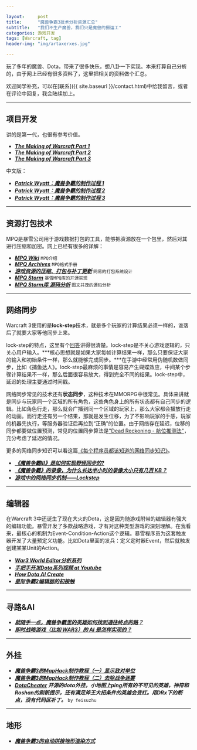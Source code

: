 ```yaml
---

layout:     post
title:      "魔兽争霸3技术分析资源汇总"
subtitle:   "我们不生产魔兽，我们只是魔兽的搬运工"
categories: 游戏开发
tags: [Warcraft, tag]
header-img: "img/artaxerxes.jpg"

---
```


玩了多年的魔兽、Dota，带来了很多快乐，想八卦一下实现。本来打算自己分析的，由于网上已经有很多资料了，这里把相关的资料做个汇总。

欢迎同学补充，可以在[联系]({{ site.baseurl }}/contact.html)中给我留言，或者在评论中回复，我会陆续加上。

---

## 项目开发

讲的是第一代，也很有参考价值。

* ***[The Making of Warcraft Part 1](http://www.codeofhonor.com/blog/the-making-of-warcraft-part-1)***
* ***[The Making of Warcraft Part 2](http://www.codeofhonor.com/blog/the-making-of-warcraft-part-2)***
* ***[The Making of Warcraft Part 3](http://www.codeofhonor.com/blog/the-making-of-warcraft-part-3)***

中文版：

* ***[Patrick Wyatt：魔兽争霸的制作过程 1](http://blog.jobbole.com/30352/)***
* ***[Patrick Wyatt：魔兽争霸的制作过程 2](http://blog.jobbole.com/30359/)***
* ***[Patrick Wyatt：魔兽争霸的制作过程 3](http://blog.jobbole.com/30948/)***

---

## 资源打包技术
MPQ是暴雪公司用于游戏数据打包的工具，能够把资源放在一个包里，然后对其进行压缩和加密。网上已经有很多的详解：
  
* ***[MPQ Wiki](http://en.wikipedia.org/wiki/MPQ)*** `MPQ介绍`
* ***[MPQ Archives](http://www.zezula.net/en/mpq/mpqformat.html)*** `MPQ格式手册`
* ***[游戏资源的压缩、打包与补丁更新](http://blog.codingnow.com/2010/08/resource_pack.html)*** `网易的打包系统设计`
* ***[MPQ Storm](https://github.com/ladislav-zezula/StormLib)*** `暴雪MPQ库的开源实现`
* ***[MPQ Storm库 源码分析](http://blog.csdn.net/riddick2z/article/details/24048873)*** `图文并茂的源码分析`
   

---

## 网络同步
Warcraft 3使用的是**lock-step**技术，就是多个玩家的计算结果必须一样的，谁落后了就要大家等他同步上来。


lock-step的特点，这里有个[回答](http://gamedev.stackexchange.com/questions/27779/elegant-way-to-handle-packet-loss-in-a-lockstep-p2p-rts)讲得很清楚。lock-step是不关心游戏逻辑的，只关心用户输入。***核心思想就是如果大家每帧计算结果一样，那么只要保证大家的输入和初始条件一样，那么就能够完成同步。***在手游中经常用伪随机数做同步，比如《捕鱼达人》。lock-step最麻烦的事情是容易产生蝴蝶效应，中间某个步骤计算结果不一样，那么后面很容易放大，得到完全不同的结果。lock-step中，延迟的处理主要通过时间戳。

网络同步常见的技术还有**状态同步**，这种技术在MMORPG中很常见。具体来讲就是同步与玩家同一个区域的所有角色，这些角色身上的所有状态都有自己同步的逻辑。比如角色行走，那么就会广播到同一个区域的玩家上，那么大家都会播放行走的动画。而行走还有另一个结果，那就是发生位移，为了不影响玩家的手感，玩家的机器先执行，等服务器验证后再拉到“正确”的位置。由于网络存在延迟，位移的同步都要做位置预测，常见的位置同步算法是["Dead Reckoning - 航位推测法"](http://www.gamasutra.com/view/feature/131638/dead_reckoning_latency_hiding_for_.php)，充分考虑了延迟的情况。

更多的网络同步知识可以看这篇[《每个程序员都该知道的网络同步知识》](http://gafferongames.com/networking-for-game-programmers/what-every-programmer-needs-to-know-about-game-networking/)。

* ***[《魔兽争霸III》是如何实现野怪同步的?](http://www.zhihu.com/question/26072198)***
* ***[《魔兽争霸》的录像，为什么长达半小时的录像大小只有几百 KB？](http://www.zhihu.com/question/25431134)***
* ***[游戏中的网络同步机制——Lockstep](http://bindog.github.io/blog/2015/03/10/synchronization-in-multiplayer-networked-game-lockstep/)***

---

## 编辑器

在Warcraft 3中还诞生了现在大火的Dota，这是因为随游戏附带的编辑器有强大的编辑功能。暴雪开发了多款战略游戏，才有对这种类型游戏的深刻理解。在我看来，最核心的机制为Event-Condition-Action这个逻辑。暴雪程序员为这套触发器开发了大量预定义功能。比如Dota里面的发兵：定义定时器Event，然后就触发创建某某Unit的Action。

* ***[War3 World Editor分析系列](http://www.cnblogs.com/FireStudio/category/385987.html)***
* ***[手把手开发Dota系列视频 at Youtube](https://www.youtube.com/watch?v=f2iOSh4LVwE)***
* ***[How Dota AI Create](http://www.hiveworkshop.com/forums/world-editor-help-zone-98/how-dota-ai-created-196136/)***
* ***[星际争霸2编辑器的初接触](http://blog.codingnow.com/2012/10/sc2_editor.html)***

---

## 寻路&AI

* ***[就随手一点，魔兽争霸里的英雄如何找到通往终点的路？](http://daily.zhihu.com/story/3357717)***
* ***[即时战略游戏（比如 WAR3）的 AI 是怎样实现的？](http://www.zhihu.com/question/21090429)***

---


## 外挂
* ***[魔兽争霸3的MapHack制作教程（一）显示敌对单位](https://larvata.wordpress.com/2007/05/28/%E9%AD%94%E5%85%BD%E4%BA%89%E9%9C%B83%E7%9A%84maphack%E5%88%B6%E4%BD%9C%E6%95%99%E7%A8%8B%EF%BC%88%E4%B8%80%EF%BC%89%E6%98%BE%E7%A4%BA%E6%95%8C%E5%AF%B9%E5%8D%95%E4%BD%8D/)***
* ***[魔兽争霸3的MapHack制作教程（二）去除战争迷雾](https://larvata.wordpress.com/2007/06/01/%E9%AD%94%E5%85%BD%E4%BA%89%E9%9C%B83%E7%9A%84maphack%E5%88%B6%E4%BD%9C%E6%95%99%E7%A8%8B%EF%BC%88%E4%BA%8C%EF%BC%89%E5%8E%BB%E9%99%A4%E6%88%98%E4%BA%89%E8%BF%B7%E9%9B%BE/)***
* ***[DotaCheater](https://github.com/feisuzhu/dotacheater/blob/master/inject.asm) 开源的dota外挂，小地图上ping所有的不可见的英雄，神符和Roshan的刷新提示，还有满足斧王大招条件的英雄会变红。用DRx下的断点，没有代码区补丁。*** `by feisuzhu`

---

## 地形
* ***[魔兽争霸3的自动拼接地形渲染方式](http://www.cppblog.com/mybios/archive/2008/10/26/65076.html)***
